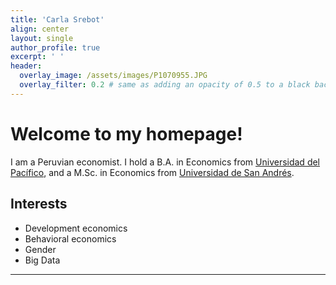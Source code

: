 ```yaml
---
title: 'Carla Srebot'
align: center
layout: single
author_profile: true
excerpt: ' '
header:
  overlay_image: /assets/images/P1070955.JPG
  overlay_filter: 0.2 # same as adding an opacity of 0.5 to a black background
---
```


# Welcome to my homepage! #
I am a Peruvian economist. I hold a B.A. in Economics from [Universidad del Pacífico](https://www.up.edu.pe/en/), and a M.Sc. in Economics from [Universidad de San Andrés](https://udesa.edu.ar/). 

## Interests ##
* Development economics
* Behavioral economics 
* Gender
* Big Data

---

